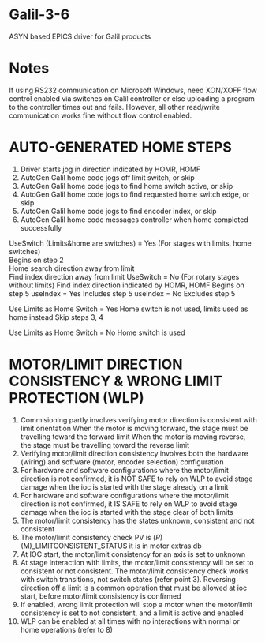 Galil-3-6
=========

ASYN based EPICS driver for Galil products

Notes
=====

If using RS232 communication on Microsoft Windows, need XON/XOFF flow control enabled via switches on Galil controller or else uploading
a program to the controller times out and fails. However, all other read/write communication works fine without flow control enabled.

AUTO-GENERATED HOME STEPS
=========================
1. Driver starts jog in direction indicated by HOMR, HOMF
2. AutoGen Galil home code jogs off limit switch, or skip
3. AutoGen Galil home code jogs to find home switch active, or skip
4. AutoGen Galil home code jogs to find requested home switch edge, or skip
5. AutoGen Galil home code jogs to find encoder index, or skip
6. AutoGen Galil home code messages controller when home completed successfully

UseSwitch (Limits&home are switches) = Yes (For stages with limits, home switches)   
Begins on step 2   
Home search direction away from limit   
Find index direction away from limit
UseSwitch = No (For rotary stages without limits)
Find index direction indicated by HOMR, HOMF
Begins on step 5
useIndex = Yes
Includes step 5
useIndex = No
Excludes step 5

Use Limits as Home Switch = Yes
Home switch is not used, limits used as home instead
Skip steps 3, 4

Use Limits as Home Switch = No
Home switch is used

MOTOR/LIMIT DIRECTION CONSISTENCY & WRONG LIMIT PROTECTION (WLP)
================================================================
1. Commisioning partly involves verifying motor direction is consistent with limit orientation
   When the motor is moving forward, the stage must be travelling toward the forward limit
   When the motor is moving reverse, the stage must be travelling toward the reverse limit
2. Verifying motor/limit direction consistency involves both the hardware (wiring) and software
   (motor, encoder selection) configuration
3. For hardware and software configurations where the motor/limit direction is not confirmed, it 
   is NOT SAFE to rely on WLP to avoid stage damage when the ioc is started with the stage already
   on a limit
4. For hardware and software configurations where the motor/limit direction is not confirmed, it 
   IS SAFE to rely on WLP to avoid stage damage when the ioc is started with the stage clear of
   both limits
5. The motor/limit consistency has the states unknown, consistent and not consistent
6. The motor/limit consistency check PV is $(P)$(M)_LIMITCONSISTENT_STATUS it is in motor extras db
7. At IOC start, the motor/limit consistency for an axis is set to unknown
8. At stage interaction with limits, the motor/limit consistency will be set to
   consistent or not consistent.  The motor/limit consistency check works with switch transitions,
   not switch states (refer point 3).  Reversing direction off a limit is a common operation that
   must be allowed at ioc start, before motor/limit consistency is confirmed
9. If enabled, wrong limit protection will stop a motor when the motor/limit consistency is set
   to not consistent, and a limit is active and enabled
10. WLP can be enabled at all times with no interactions with normal or home operations 
    (refer to 8)
